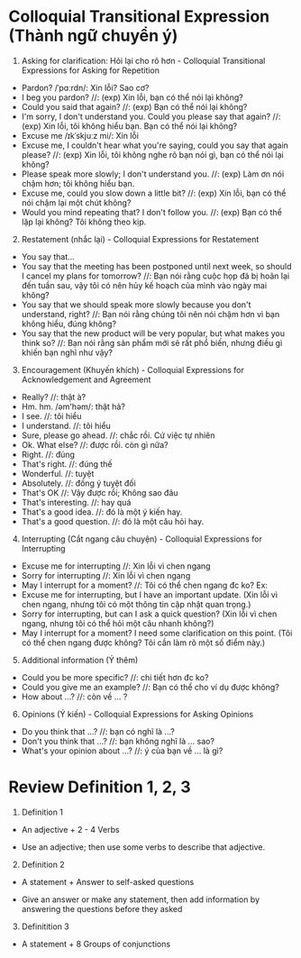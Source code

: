 # Colloquial Transitional Expression (Thành ngữ chuyển ý)
1. Asking for clarification: Hỏi lại cho rõ hơn - Colloquial Transitional Expressions for Asking for Repetition
- Pardon?  /ˈpɑːrdn/: Xin lỗi? Sao cơ?
- I beg you pardon? //: (exp) Xin lỗi, bạn có thể nói lại không?
- Could you said that again? //: (exp) Bạn có thể nói lại không?
- I'm sorry, I don't understand you. Could you please say that again? //: (exp) Xin lỗi, tôi không hiểu bạn. Bạn có thể nói lại không?
- Excuse me /ɪkˈskjuːz mi/: Xin lỗi
- Excuse me, I couldn't hear what you're saying, could you say that again please? //: (exp) Xin lỗi, tôi không nghe rõ bạn nói gì, bạn có thể nói lại không?
- Please speak more slowly; I don't understand you. //: (exp) Làm ơn nói chậm hơn; tôi không hiểu bạn.
- Excuse me, could you slow down a little bit? //: (exp) Xin lỗi, bạn có thể nói chậm lại một chút không?
- Would you mind repeating that? I don't follow you. //: (exp) Bạn có thể lặp lại không? Tôi không theo kịp.

2. Restatement (nhắc lại) - Colloquial Expressions for Restatement
- You say that...
- You say that the meeting has been postponed until next week, so should I cancel my plans for tomorrow? //: Bạn nói rằng cuộc họp đã bị hoãn lại đến tuần sau, vậy tôi có nên hủy kế hoạch của mình vào ngày mai không?
- You say that we should speak more slowly because you don't understand, right? //: Bạn nói rằng chúng tôi nên nói chậm hơn vì bạn không hiểu, đúng không?
- You say that the new product will be very popular, but what makes you think so? //: Bạn nói rằng sản phẩm mới sẽ rất phổ biến, nhưng điều gì khiến bạn nghĩ như vậy?

3. Encouragement (Khuyến khích) - Colloquial Expressions for Acknowledgement and Agreement
- Really?                                 //: thật à?
- Hm. hm.                           /əm'həm/: thật hả?
- I see.                                  //: tôi hiểu
- I understand.                           //: tôi hiểu
- Sure, please go ahead.                  //: chắc rồi. Cứ việc tự nhiên
- Ok. What else?                          //: được rồi. còn gì nữa?
- Right.                                  //: đúng
- That's right.                           //: đúng thế   
- Wonderful.                              //: tuyệt
- Absolutely.                             //: đồng ý tuyệt đối
- That's OK                               //: Vậy được rồi; Không sao đâu
- That's interesting.                     //: hay quá
- That's a good idea.                     //: đó là một ý kiến hay.
- That's a good question.                 //: đó là một câu hỏi hay.          

4. Interrupting (Cắt ngang câu chuyện) - Colloquial Expressions for Interrupting
- Excuse me for interrupting              //: Xin lỗi vì chen ngang
- Sorry for interrupting                  //: Xin lỗi vì chen ngang
- May I interrupt for a moment?           //: Tôi có thể chen ngang đc ko? 
Ex: 
- Excuse me for interrupting, but I have an important update. (Xin lỗi vì chen ngang, nhưng tôi có một thông tin cập nhật quan trọng.)
- Sorry for interrupting, but can I ask a quick question? (Xin lỗi vì chen ngang, nhưng tôi có thể hỏi một câu nhanh không?)
- May I interrupt for a moment? I need some clarification on this point. (Tôi có thể chen ngang được không? Tôi cần làm rõ một số điểm này.)

5. Additional information (Ý thêm)
- Could you be more specific?             //: chi tiết hơn đc ko?
- Could you give me an example?           //: Bạn có thể cho ví dụ được không?
- How about ...?                          //: còn về ... ?

6. Opinions (Ý kiến) - Colloquial Expressions for Asking Opinions
- Do you think that ...?                  //: bạn có nghĩ là ...?        
- Don't you think that ...?               //: bạn không nghĩ là ... sao?  
- What's your opinion about ...?          //: ý của bạn về ... là gì?

# Review Definition 1, 2, 3
1. Definition 1 
* An adjective + 2 - 4 Verbs
- Use an adjective; then use some verbs to describe that adjective.

2. Definition 2 
* A statement + Answer to self-asked questions
- Give an answer or make any statement, then add information by answering the questions before they asked

3. Definitition 3
* A statement + 8 Groups of conjunctions

